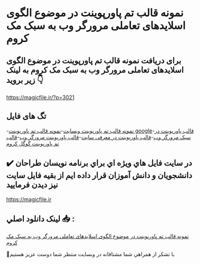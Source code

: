 # نمونه قالب تم پاورپوینت در موضوع الگوی اسلایدهای تعاملی مرورگر وب به سبک مک کروم

## برای دریافت نمونه قالب تم پاورپوینت در موضوع الگوی اسلایدهای تعاملی مرورگر وب به سبک مک کروم به لینک زیر بروید 👇

https://magicfile.ir/?p=3021

## تگ های فایل

-[نمونه قالب تم پاورپوینت وبسایت](https://magicfile.ir/product/%d9%82%d8%a7%d9%84%d8%a8-%d8%aa%d9%85-%d9%be%d8%a7%d9%88%d8%b1%d9%be%d9%88%db%8c%d9%86%d8%aa-%d8%a7%d9%84%da%af%d9%88%db%8c-%d8%a7%d8%b3%d9%84%d8%a7%db%8c%d8%af%d9%87%d8%a7%db%8c-%d8%aa%d8%b9%d8%a7%d9%85%d9%84%db%8c-%d9%85%d8%b1%d9%88%d8%b1%da%af%d8%b1-%d9%88%d8%a8-%d8%a8%d9%87-%d8%b3%d8%a8%da%a9%d9%85%da%a9-%da%a9%d8%b1%d9%88%d9%85/)-[نمونه قالب تم پاورپوینت google](https://magicfile.ir/product/%d9%82%d8%a7%d9%84%d8%a8-%d8%aa%d9%85-%d9%be%d8%a7%d9%88%d8%b1%d9%be%d9%88%db%8c%d9%86%d8%aa-%d8%a7%d9%84%da%af%d9%88%db%8c-%d8%a7%d8%b3%d9%84%d8%a7%db%8c%d8%af%d9%87%d8%a7%db%8c-%d8%aa%d8%b9%d8%a7%d9%85%d9%84%db%8c-%d9%85%d8%b1%d9%88%d8%b1%da%af%d8%b1-%d9%88%d8%a8-%d8%a8%d9%87-%d8%b3%d8%a8%da%a9%d9%85%da%a9-%da%a9%d8%b1%d9%88%d9%85/)-[قالب پاورپوینت در سبک مرورگر وب](https://magicfile.ir/product/%d9%82%d8%a7%d9%84%d8%a8-%d8%aa%d9%85-%d9%be%d8%a7%d9%88%d8%b1%d9%be%d9%88%db%8c%d9%86%d8%aa-%d8%a7%d9%84%da%af%d9%88%db%8c-%d8%a7%d8%b3%d9%84%d8%a7%db%8c%d8%af%d9%87%d8%a7%db%8c-%d8%aa%d8%b9%d8%a7%d9%85%d9%84%db%8c-%d9%85%d8%b1%d9%88%d8%b1%da%af%d8%b1-%d9%88%d8%a8-%d8%a8%d9%87-%d8%b3%d8%a8%da%a9%d9%85%da%a9-%da%a9%d8%b1%d9%88%d9%85/)-[قالب پاورپوینت در معرفی سایت](https://magicfile.ir/product/%d9%82%d8%a7%d9%84%d8%a8-%d8%aa%d9%85-%d9%be%d8%a7%d9%88%d8%b1%d9%be%d9%88%db%8c%d9%86%d8%aa-%d8%a7%d9%84%da%af%d9%88%db%8c-%d8%a7%d8%b3%d9%84%d8%a7%db%8c%d8%af%d9%87%d8%a7%db%8c-%d8%aa%d8%b9%d8%a7%d9%85%d9%84%db%8c-%d9%85%d8%b1%d9%88%d8%b1%da%af%d8%b1-%d9%88%d8%a8-%d8%a8%d9%87-%d8%b3%d8%a8%da%a9%d9%85%da%a9-%da%a9%d8%b1%d9%88%d9%85/)-[قالب پاورپوینت مرورگر وب](https://magicfile.ir/product/%d9%82%d8%a7%d9%84%d8%a8-%d8%aa%d9%85-%d9%be%d8%a7%d9%88%d8%b1%d9%be%d9%88%db%8c%d9%86%d8%aa-%d8%a7%d9%84%da%af%d9%88%db%8c-%d8%a7%d8%b3%d9%84%d8%a7%db%8c%d8%af%d9%87%d8%a7%db%8c-%d8%aa%d8%b9%d8%a7%d9%85%d9%84%db%8c-%d9%85%d8%b1%d9%88%d8%b1%da%af%d8%b1-%d9%88%d8%a8-%d8%a8%d9%87-%d8%b3%d8%a8%da%a9%d9%85%da%a9-%da%a9%d8%b1%d9%88%d9%85/)-[قالب تم پاورپوینت گوگل کروم](https://magicfile.ir/product/%d9%82%d8%a7%d9%84%d8%a8-%d8%aa%d9%85-%d9%be%d8%a7%d9%88%d8%b1%d9%be%d9%88%db%8c%d9%86%d8%aa-%d8%a7%d9%84%da%af%d9%88%db%8c-%d8%a7%d8%b3%d9%84%d8%a7%db%8c%d8%af%d9%87%d8%a7%db%8c-%d8%aa%d8%b9%d8%a7%d9%85%d9%84%db%8c-%d9%85%d8%b1%d9%88%d8%b1%da%af%d8%b1-%d9%88%d8%a8-%d8%a8%d9%87-%d8%b3%d8%a8%da%a9%d9%85%da%a9-%da%a9%d8%b1%d9%88%d9%85/)

## ✔️ در سايت فايل هاي ويژه اي براي برنامه نويسان طراحان دانشجويان و دانش آموزان قرار داده ايم از بقيه فايل سايت نيز ديدن فرماييد

https://magicfile.ir


## لينک دانلود اصلي 📥 :

[نمونه قالب تم پاورپوینت در موضوع الگوی اسلایدهای تعاملی مرورگر وب به سبک مک کروم](https://magicfile.ir/product/%d9%82%d8%a7%d9%84%d8%a8-%d8%aa%d9%85-%d9%be%d8%a7%d9%88%d8%b1%d9%be%d9%88%db%8c%d9%86%d8%aa-%d8%a7%d9%84%da%af%d9%88%db%8c-%d8%a7%d8%b3%d9%84%d8%a7%db%8c%d8%af%d9%87%d8%a7%db%8c-%d8%aa%d8%b9%d8%a7%d9%85%d9%84%db%8c-%d9%85%d8%b1%d9%88%d8%b1%da%af%d8%b1-%d9%88%d8%a8-%d8%a8%d9%87-%d8%b3%d8%a8%da%a9%d9%85%da%a9-%da%a9%d8%b1%d9%88%d9%85/) 


🙏با تشکر از همراهي شما مشتاقانه در وبسایت منتظر شما دوست عزیز هستیم


